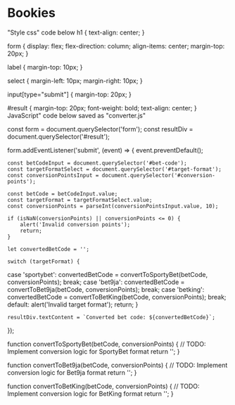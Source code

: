 # Bookies
"Style css" code below
h1 {
	text-align: center;
}

form {
	display: flex;
	flex-direction: column;
	align-items: center;
	margin-top: 20px;
}

label {
	margin-top: 10px;
}

select {
	margin-left: 10px;
	margin-right: 10px;
}

input[type="submit"] {
	margin-top: 20px;
}

#result {
	margin-top: 20px;
	font-weight: bold;
	text-align: center;
} 
JavaScript" code below saved as "converter.js"

const form = document.querySelector('form');
const resultDiv = document.querySelector('#result');

form.addEventListener('submit', (event) => {
	event.preventDefault();

	const betCodeInput = document.querySelector('#bet-code');
	const targetFormatSelect = document.querySelector('#target-format');
	const conversionPointsInput = document.querySelector('#conversion-points');

	const betCode = betCodeInput.value;
	const targetFormat = targetFormatSelect.value;
	const conversionPoints = parseInt(conversionPointsInput.value, 10);

	if (isNaN(conversionPoints) || conversionPoints <= 0) {
		alert('Invalid conversion points');
		return;
	}

	let convertedBetCode = '';

	switch (targetFormat) {
 case 'sportybet':
			convertedBetCode = convertToSportyBet(betCode, conversionPoints);
			break;
		case 'bet9ja':
			convertedBetCode = convertToBet9ja(betCode, conversionPoints);
			break;
		case 'betking':
			convertedBetCode = convertToBetKing(betCode, conversionPoints);
			break;
		default:
			alert('Invalid target format');
			return;
	}

	resultDiv.textContent = `Converted bet code: ${convertedBetCode}`;
});

function convertToSportyBet(betCode, conversionPoints) {
	// TODO: Implement conversion logic for SportyBet format
	return '';
}

function convertToBet9ja(betCode, conversionPoints) {
	// TODO: Implement conversion logic for Bet9ja format
	return '';
}

function convertToBetKing(betCode, conversionPoints) {
	// TODO: Implement conversion logic for BetKing format
	return '';
}
